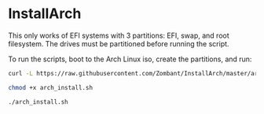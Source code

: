 # InstallArch

This only works of EFI systems with 3 partitions: EFI, swap, and root filesystem. The drives must be partitioned before running the script.

To run the scripts, boot to the Arch Linux iso, create the partitions, and run:

```bash
curl -L https://raw.githubusercontent.com/Zombant/InstallArch/master/arch_install.sh > arch_install.sh

chmod +x arch_install.sh

./arch_install.sh
```
